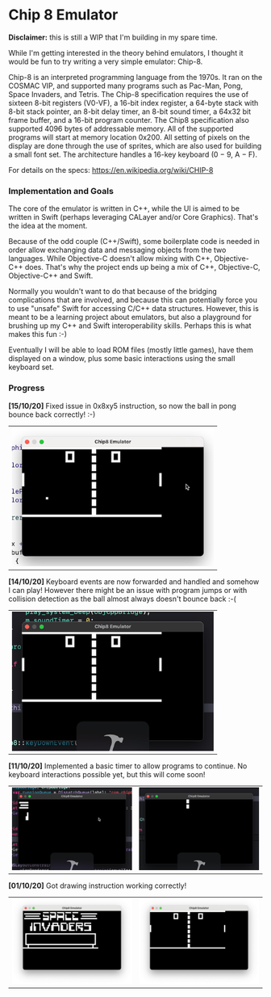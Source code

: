# Chip 8 Emulator

**Disclaimer:** this is still a WIP that I'm building in my spare time.

While I'm getting interested in the theory behind emulators, I thought it would be fun to try writing a very simple emulator: Chip-8.

Chip-8 is an interpreted programming language from the 1970s. It ran on the COSMAC VIP, and supported many programs such as Pac-Man, Pong, Space Invaders, and Tetris.
The Chip-8 specification requires the use of sixteen 8-bit registers (V0-VF), a 16-bit index register, a 64-byte stack with 8-bit stack pointer, an 8-bit delay timer, an 8-bit sound timer, a 64x32 bit frame buffer, and a 16-bit program counter. The Chip8 specification also supported 4096 bytes of addressable memory. All of the supported programs will start at memory location 0x200. All setting of pixels on the display are done through the use of sprites, which are also used for building a small font set. The architecture handles a 16-key keyboard (0 − 9, A − F). 

For details on the specs:
https://en.wikipedia.org/wiki/CHIP-8

### Implementation and Goals

The core of the emulator is written in C++, while the UI is aimed to be written in Swift (perhaps leveraging CALayer and/or Core Graphics). That's the idea at the moment.

Because of the odd couple (C++/Swift), some boilerplate code is needed in order allow exchanging data and messaging objects from the two languages. While Objective-C doesn't allow mixing with C++, Objective-C++ does. That's why the project ends up being a mix of C++, Objective-C, Objective-C++ and Swift.

Normally you wouldn't want to do that because of the bridging complications that are involved, and because this can potentially force you to use "unsafe" Swift for accessing C/C++ data structures. However, this is meant to be a learning project about emulators, but also a playground for brushing up my C++ and Swift interoperability skills. Perhaps this is what makes this fun :-)

Eventually I will be able to load ROM files (mostly little games), have them displayed on a window, plus some basic interactions using the small keyboard set.

### Progress

**[15/10/20]** Fixed issue in 0x8xy5 instruction, so now the ball in pong bounce back correctly! :-)

<table>
<tr>
    <td><img src="Screenshots/ball_bounce.gif" width=400></td>
</tr>
</table>

**[14/10/20]** Keyboard events are now forwarded and handled and somehow I can play! However there might be an issue with program jumps or with collision detection as the ball almost always doesn't bounce back :-(

<table>
<tr>
    <td><img src="Screenshots/drafted_keyboard_events.gif" width=400></td>
</tr>
</table>

**[11/10/20]** Implemented a basic timer to allow programs to continue. No keyboard interactions possible yet, but this will come soon!

<table>
<tr>
    <td><img src="Screenshots/spaceinvaders_animated.gif" width=500></td>
    <td><img src="Screenshots/pong2_animated.gif" width=500></td>
</tr>
</table>

**[01/10/20]** Got drawing instruction working correctly!

<table>
<tr>
    <td><img src="Screenshots/space_invaders.png" width=500></td>
    <td><img src="Screenshots/pong.png" width=500></td>
</tr>
</table>

